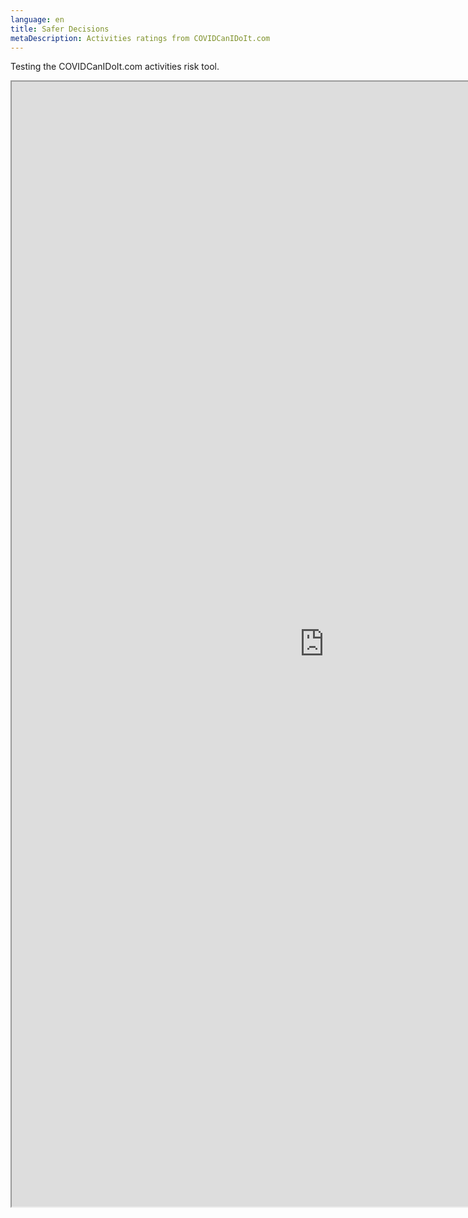 ```yaml
---
language: en
title: Safer Decisions
metaDescription: Activities ratings from COVIDCanIDoIt.com
---
```

Testing the COVIDCanIDoIt.com activities risk tool.

<iframe width=1000 height=1800 src="https://covidcanidoit.com/US/kansas-city/?embed=true&regionlock=true" scrolling="no">
    </iframe>